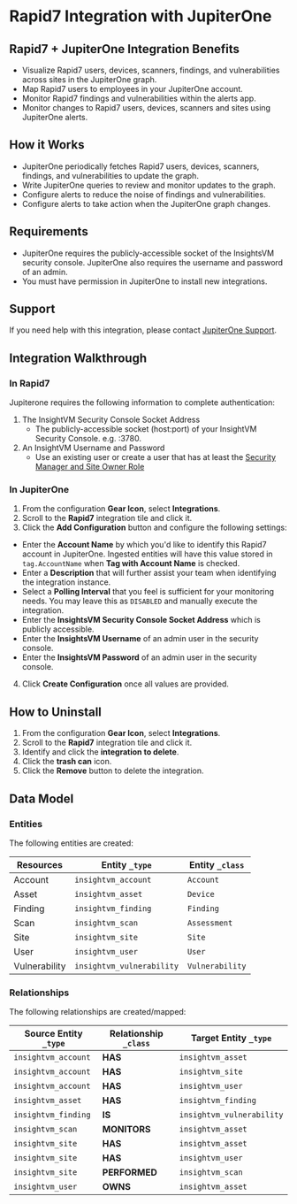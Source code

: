 # Rapid7 Integration with JupiterOne

## Rapid7 + JupiterOne Integration Benefits

- Visualize Rapid7 users, devices, scanners, findings, and vulnerabilities across sites in the JupiterOne graph.
- Map Rapid7 users to employees in your JupiterOne account.
- Monitor Rapid7 findings and vulnerabilities within the alerts app.
- Monitor changes to Rapid7 users, devices, scanners and sites using JupiterOne
  alerts.

## How it Works

- JupiterOne periodically fetches Rapid7 users, devices, scanners, findings, and
  vulnerabilities to update the graph.
- Write JupiterOne queries to review and monitor updates to the graph.
- Configure alerts to reduce the noise of findings and vulnerabilities.
- Configure alerts to take action when the JupiterOne graph changes.

## Requirements

- JupiterOne requires the publicly-accessible socket of the InsightsVM security
  console. JupiterOne also requires the username and password of an admin.
- You must have permission in JupiterOne to install new integrations.

## Support

If you need help with this integration, please contact
[JupiterOne Support](https://community.askj1.com).

## Integration Walkthrough

### In Rapid7

Jupiterone requires the following information to complete authentication:

1. The InsightVM Security Console Socket Address
   - The publicly-accessible socket (host:port) of your InsightVM Security
     Console. e.g. <hostname>:3780.
2. An InsightVM Username and Password
   - Use an existing user or create a user that has at least the
     [Security Manager and Site Owner Role](https://docs.rapid7.com/insightvm/managing-users-and-authentication/#security-manager-and-site-owner)

### In JupiterOne

1. From the configuration **Gear Icon**, select **Integrations**.
2. Scroll to the **Rapid7** integration tile and click it.
3. Click the **Add Configuration** button and configure the following settings:

- Enter the **Account Name** by which you'd like to identify this Rapid7 account
  in JupiterOne. Ingested entities will have this value stored in
  `tag.AccountName` when **Tag with Account Name** is checked.
- Enter a **Description** that will further assist your team when identifying
  the integration instance.
- Select a **Polling Interval** that you feel is sufficient for your monitoring
  needs. You may leave this as `DISABLED` and manually execute the integration.
- Enter the **InsightsVM Security Console Socket Address** which is publicly
  accessible.
- Enter the **InsightsVM Username** of an admin user in the security console.
- Enter the **InsightsVM Password** of an admin user in the security console.

4. Click **Create Configuration** once all values are provided.

## How to Uninstall

1. From the configuration **Gear Icon**, select **Integrations**.
2. Scroll to the **Rapid7** integration tile and click it.
3. Identify and click the **integration to delete**.
4. Click the **trash can** icon.
5. Click the **Remove** button to delete the integration.

<!-- {J1_DOCUMENTATION_MARKER_START} -->
<!--
********************************************************************************
NOTE: ALL OF THE FOLLOWING DOCUMENTATION IS GENERATED USING THE
"j1-integration document" COMMAND. DO NOT EDIT BY HAND! PLEASE SEE THE DEVELOPER
DOCUMENTATION FOR USAGE INFORMATION:

https://github.com/JupiterOne/sdk/blob/main/docs/integrations/development.md
********************************************************************************
-->

## Data Model

### Entities

The following entities are created:

| Resources     | Entity `_type`            | Entity `_class` |
| ------------- | ------------------------- | --------------- |
| Account       | `insightvm_account`       | `Account`       |
| Asset         | `insightvm_asset`         | `Device`        |
| Finding       | `insightvm_finding`       | `Finding`       |
| Scan          | `insightvm_scan`          | `Assessment`    |
| Site          | `insightvm_site`          | `Site`          |
| User          | `insightvm_user`          | `User`          |
| Vulnerability | `insightvm_vulnerability` | `Vulnerability` |

### Relationships

The following relationships are created/mapped:

| Source Entity `_type` | Relationship `_class` | Target Entity `_type`     |
| --------------------- | --------------------- | ------------------------- |
| `insightvm_account`   | **HAS**               | `insightvm_asset`         |
| `insightvm_account`   | **HAS**               | `insightvm_site`          |
| `insightvm_account`   | **HAS**               | `insightvm_user`          |
| `insightvm_asset`     | **HAS**               | `insightvm_finding`       |
| `insightvm_finding`   | **IS**                | `insightvm_vulnerability` |
| `insightvm_scan`      | **MONITORS**          | `insightvm_asset`         |
| `insightvm_site`      | **HAS**               | `insightvm_asset`         |
| `insightvm_site`      | **HAS**               | `insightvm_user`          |
| `insightvm_site`      | **PERFORMED**         | `insightvm_scan`          |
| `insightvm_user`      | **OWNS**              | `insightvm_asset`         |

<!--
********************************************************************************
END OF GENERATED DOCUMENTATION AFTER BELOW MARKER
********************************************************************************
-->
<!-- {J1_DOCUMENTATION_MARKER_END} -->

